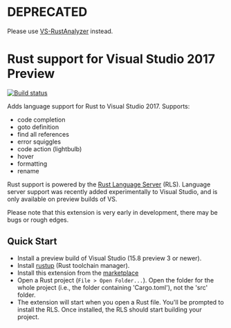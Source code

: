 # DEPRECATED

Please use [VS-RustAnalyzer](https://github.com/cchharris/VS-RustAnalyzer) instead.

# Rust support for Visual Studio 2017 Preview

[![Build status](https://ci.appveyor.com/api/projects/status/d2lxlincwninhsng?svg=true)](https://ci.appveyor.com/project/dgriffen/rls-vs2017)

Adds language support for Rust to Visual Studio 2017. Supports:

- code completion
- goto definition
- find all references
- error squiggles
- code action (lightbulb)
- hover
- formatting
- rename

Rust support is powered by the [Rust Language Server](https://github.com/rust-lang-nursery/rls) (RLS). Language server support was recently added experimentally to Visual Studio, and is only available on preview builds of VS.

Please note that this extension is very early in development, there may be bugs or rough edges.

## Quick Start

- Install a preview build of Visual Studio (15.8 preview 3 or newer).
- Install [rustup](https://www.rustup.rs/) (Rust toolchain manager).
- Install this extension from the [marketplace](https://marketplace.visualstudio.com/items?itemName=DanielGriffen.Rust)
- Open a Rust project (`File > Open Folder...`). Open the folder for the whole project (i.e., the folder containing 'Cargo.toml'), not the 'src' folder.
- The extension will start when you open a Rust file. You'll be prompted to install the RLS. Once installed, the RLS should start building your project.
